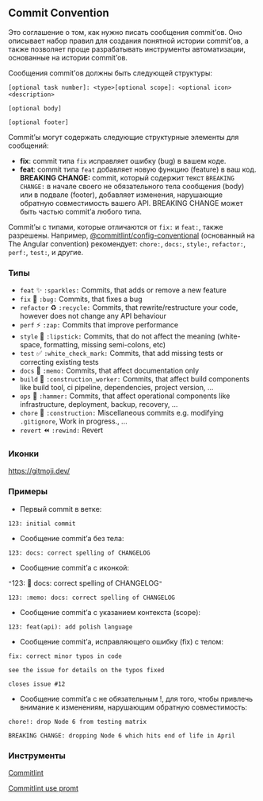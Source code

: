 ## Commit Convention
Это соглашение о том, как нужно писать сообщения commit’ов. Оно описывает набор правил для создания понятной истории commit’ов, 
а также позволяет проще разрабатывать инструменты автоматизации, основанные на истории commit’ов.

Сообщения commit’ов должны быть следующей структуры:
```
[optional task number]: <type>[optional scope]: <optional icon> <description>

[optional body]

[optional footer]
```

Commit’ы могут содержать следующие структурные элементы для сообщений:

- **fix**: commit типа `fix` исправляет ошибку (bug) в вашем коде.
- **feat**: commit типа `feat` добавляет новую функцию (feature) в ваш код.
**BREAKING CHANGE:** commit, который содержит текст `BREAKING CHANGE:` в начале своего не обязательного тела сообщения (body) или в подвале (footer), добавляет изменения, нарушающие обратную совместимость вашего API.
BREAKING CHANGE может быть частью commit’а любого типа.

Commit’ы с типами, которые отличаются от `fix:` и `feat:`, также разрешены.
Например, [@commitlint/config-conventional](https://github.com/conventional-changelog/commitlint/tree/master/%40commitlint/config-conventional) (основанный на The Angular convention) рекомендует: `chore:`, `docs:`, `style:`, `refactor:`, `perf:`, `test:`, и другие.

### Типы
* `feat` :sparkles: `:sparkles:` Commits, that adds or remove a new feature
* `fix` :bug: `:bug:` Commits, that fixes a bug
* `refactor` :recycle: `:recycle:` Commits, that rewrite/restructure your code, however does not change any API behaviour
* `perf` :zap: `:zap:` Commits that improve performance
* `style` :lipstick: `:lipstick:` Commits, that do not affect the meaning (white-space, formatting, missing semi-colons, etc)
* `test` :white_check_mark: `:white_check_mark:` Commits, that add missing tests or correcting existing tests
* `docs` :memo: `:memo:` Commits, that affect documentation only
* `build` :construction_worker: `:construction_worker:` Commits, that affect build components like build tool, ci pipeline, dependencies, project version, ...
* `ops` :hammer: `:hammer:` Commits, that affect operational components like infrastructure, deployment, backup, recovery, ...
* `chore` :construction: `:construction:` Miscellaneous commits e.g. modifying `.gitignore`, Work in progress., ...
* `revert` :rewind: `:rewind:` Revert

### Иконки
https://gitmoji.dev/

### Примеры
- Первый commit в ветке:
```  
123: initial commit
```
  
- Сообщение commit’а без тела:
```  
123: docs: correct spelling of CHANGELOG
```

- Сообщение commit’а с иконкой:
  
`"`123: :memo: docs: correct spelling of CHANGELOG`"`
```  
123: :memo: docs: correct spelling of CHANGELOG
```



- Сообщение commit’а с указанием контекста (scope):

```
123: feat(api): add polish language
```

- Сообщение commit’а, исправляющего ошибку (fix) с телом:
  
```
fix: correct minor typos in code

see the issue for details on the typos fixed

closes issue #12
```

- Сообщение commit’a с не обязательным !, для того, чтобы привлечь внимание к изменениям, нарушающим обратную совместимость:
  
```
chore!: drop Node 6 from testing matrix

BREAKING CHANGE: dropping Node 6 which hits end of life in April
```

### Инструменты
[Commitlint](https://commitlint.js.org/reference/cli)

[Commitlint use promt](https://commitlint.js.org/guides/use-prompt)

